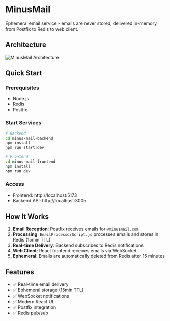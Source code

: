 # MinusMail

Ephemeral email service - emails are never stored, delivered in-memory from Postfix to Redis to web client.

## Architecture

![MinusMail Architecture](./docs/architecture-overview.jpg)

## Quick Start

### Prerequisites
- Node.js
- Redis
- Postfix

### Start Services

```bash
# Backend
cd minus-mail-backend
npm install
npm run start:dev

# Frontend
cd minus-mail-frontend
npm install
npm run dev
```

### Access
- Frontend: http://localhost:5173
- Backend API: http://localhost:3005

## How It Works

1. **Email Reception**: Postfix receives emails for `@minusmail.com`
2. **Processing**: `EmailProcessorScript.js` processes emails and stores in Redis (15min TTL)
3. **Real-time Delivery**: Backend subscribes to Redis notifications
4. **Web Client**: React frontend receives emails via WebSocket
5. **Ephemeral**: Emails are automatically deleted from Redis after 15 minutes

## Features

- ✅ Real-time email delivery
- ✅ Ephemeral storage (15min TTL)
- ✅ WebSocket notifications
- ✅ Modern React UI
- ✅ Postfix integration
- ✅ Redis pub/sub 